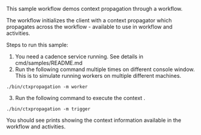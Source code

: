 This sample workflow demos context propagation through a workflow.

The workflow initializes the client with a context propagator which propagates
across the workflow - available to use in workflow and activities.

Steps to run this sample:
1) You need a cadence service running. See details in cmd/samples/README.md
2) Run the following command multiple times on different console window. This is to simulate running workers on multiple different machines.
```
./bin/ctxpropagation -m worker
```
3) Run the following command to execute the context .
```
./bin/ctxpropagation -m trigger
```

You should see prints showing the context information available in the workflow
and activities.
